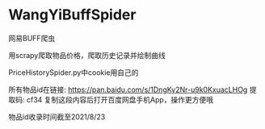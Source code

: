 # WangYiBuffSpider

网易BUFF爬虫

用scrapy爬取物品价格，爬取历史记录并绘制曲线

PriceHistorySpider.py中cookie用自己的

所有物品id在链接: https://pan.baidu.com/s/1DngKy2Nr-u9k0KxuacLHOg 提取码: cf34 复制这段内容后打开百度网盘手机App，操作更方便哦

物品id收录时间截至2021/8/23

